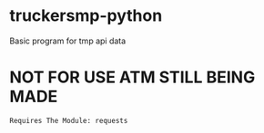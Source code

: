 # truckersmp-python
Basic program for tmp api data

# NOT FOR USE ATM STILL BEING MADE

```
Requires The Module: requests
```
